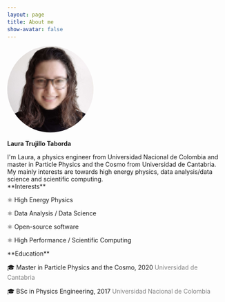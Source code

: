```yaml
---
layout: page
title: About me
show-avatar: false
---
```


<div class="row">
  <div class="col-md-4" markdown="1">
  <img src="/assets/img/github.jpg" height="auto" width="200" style="border-radius:50%"> 

  **Laura Trujillo Taborda**
  </div>
  <div class="col-md-8" markdown="1">
  I'm Laura, a physics engineer from Universidad Nacional de Colombia and master in Particle Physics and the Cosmo from Universidad de Cantabria. My mainly interests are towards high energy physics, data analysis/data science and scientific computing.
  <div class="row">
   <div class="col-md-6" markdown="1">
   **Interests**
   
   ⚛️  High Energy Physics

   ⚛️  Data Analysis / Data Science

   ⚛️  Open-source software

   ⚛️  High Performance / Scientific Computing
   </div>
   <div class="col-md-6" markdown="1">
   **Education**

   🎓 Master in Particle Physics and the Cosmo, 2020
   <span style="color:gray">Universidad de Cantabria</span> 

   🎓 BSc in Physics Engineering, 2017
   <span style="color:gray">Universidad Nacional de Colombia</span>
   </div>
  </div>
 </div>
</div>



